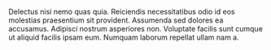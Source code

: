 Delectus nisi nemo quas quia. Reiciendis necessitatibus odio id eos molestias praesentium sit provident. Assumenda sed dolores ea accusamus. Adipisci nostrum asperiores non. Voluptate facilis sunt cumque ut aliquid facilis ipsam eum. Numquam laborum repellat ullam nam a.